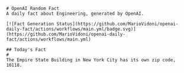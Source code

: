 
    # OpenAI Random Fact
    A daily fact about Engineering, generated by OpenAI.

    [![Fact Generation Status](https://github.com/MarioVidoni/openai-daily-fact/actions/workflows/main.yml/badge.svg)](https://github.com/MarioVidoni/openai-daily-fact/actions/workflows/main.yml)

    ## Today's Fact
    # 
    The Empire State Building in New York City has its own zip code, 10118.